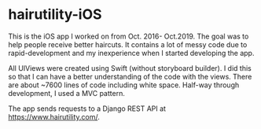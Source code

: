 # hairutility-iOS


This is the iOS app I worked on from Oct. 2016- Oct.2019. The goal was to help people receive better haircuts. It contains a lot of messy code due to rapid-development and my inexperience when I started developing the app.

All UIViews were created using Swift (without storyboard builder). I did this so that I can have a better understanding of the code with the views. There are about ~7600 lines of code including white space. Half-way through development, I used a MVC pattern.

The app sends requests to a Django REST API at https://www.hairutility.com/.
